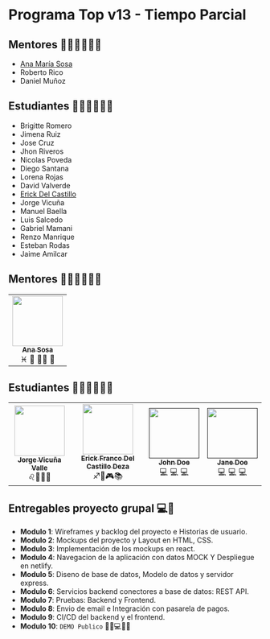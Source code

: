# Programa Top v13 - Tiempo Parcial

## Mentores 👩🏻‍🏫👨🏼‍🏫

- [Ana María Sosa](profiles/ana-sosa.md)
- Roberto Rico
- Daniel Muñoz

## Estudiantes 👩🏻‍💻🧑🏼‍💻

- Brigitte Romero
- Jimena Ruiz
- Jose Cruz
- Jhon Riveros
- Nicolas Poveda
- Diego Santana
- Lorena Rojas
- David Valverde
- [Erick Del Castillo](profiles/erick-del-castillo.md)
- Jorge Vicuña
- Manuel Baella
- Luis Salcedo
- Gabriel Mamani
- Renzo Manrique
- Esteban Rodas
- Jaime Amilcar

## Mentores 👩🏻‍🏫👨🏼‍🏫

<table>
  <tr>
    <td align="center">
      <a href="profiles/ana-sosa.md">
        <img src="https://avatars.githubusercontent.com/u/2703269?v=4&s=100" width="100px;" alt=""/>
        <br />
        <sub><b>Ana Sosa</b></sub>
      </a>
      <br />
      <span>♓ 🍔 🏋️‍♀️ 🍿</span>
    </td>
  <tr/>
</table>

## Estudiantes 👩🏻‍🏫👨🏼‍🏫

<table>
  <tr>
      <td align="center">
      <a href="profiles/jorge-vicuna.md">
        <img src="https://jorge-vicuna.gitlab.io/jorge-vicuna/static/media/avatar.272f0e79.jpg" width="100px;" alt=""/>
        <br />
        <sub><b>Jorge Vicuña Valle</b></sub>
      </a>
      <br />
      <span>♌🍗🎸🏀</span>
    </td>
    <td align="center">
      <a href="profiles/erick-del-castillo.md">
        <img src="https://avatars.githubusercontent.com/u/13375563?s=400&u=b13eeeed9dd235b8423c0e0f0766d5e33e8da9e9&v=4" width="100px;" alt=""/>
        <br />
        <sub><b>Erick Franco Del Castillo Deza</b></sub>
      </a>
      <br />
      <span>♐🍕🎮📚</span>
    </td>
    <td align="center">
      <a href="">
        <img src="https://www.pngitem.com/pimgs/m/421-4212617_person-placeholder-image-transparent-hd-png-download.png" width="100px;" alt=""/>
        <br />
        <sub><b>John Doe</b></sub>
      </a>
      <br />
      <span>💻 💻 💻</span>
    </td>
    <td align="center">
      <a href="">
        <img src="https://www.pngitem.com/pimgs/m/421-4212617_person-placeholder-image-transparent-hd-png-download.png" width="100px;" alt=""/>
        <br />
        <sub><b>Jane Doe</b></sub>
      </a>
      <br />
      <span>💻 💻 💻</span>
    </td>
  <tr/>
</table>

## Entregables proyecto grupal 💻🤝

- **Modulo 1**: Wireframes y backlog del proyecto e Historias de usuario.
- **Modulo 2**: Mockups del proyecto y Layout en HTML, CSS.
- **Modulo 3**: Implementación de los mockups en react.
- **Modulo 4**: Navegacion de la aplicación con datos MOCK Y Despliegue en netlify.
- **Modulo 5**: Diseno de base de datos, Modelo de datos y servidor express.
- **Modulo 6**: Servicios backend conectores a base de datos: REST API.
- **Modulo 7**: Pruebas: Backend y Frontend.
- **Modulo 8**: Envio de email e Integración con pasarela de pagos.
- **Modulo 9**: CI/CD del backend y el frontend.
- **Modulo 10**: `DEMO Publico` 🎊🎉💻🎊🎉
